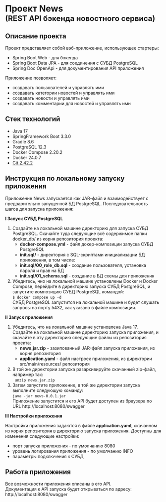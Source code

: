 # Проект News<br><font size='5em'>(REST API бэкенда новостного сервиса)</font>
## Описание проекта
Проект представляет собой вэб-приложение, использующее стартеры:
- Spring Boot Web - для бэкенда
- Spring Boot Data JPA - для соединения с СУБД PostgreSQL
- Spring Doc OpenApi - для документирования API приложения

Приложение позволяет:
- создавать пользователей и управлять ими
- создавать категории новостей и управлять ими
- создавать новости и управлять ими
- создавать комментарии для новостей и управлять ими

## Стек технологий
- Java 17
- SpringFramework Boot 3.3.0
- Gradle 8.6
- PostgreSQL 12.3
- Docker Compose 2.20.2
- Docker 24.0.7
- [Git 2.42.2](LICENSE)

## Инструкция по локальному запуску приложения

Приложение News запускается как JAR-файл и взаимодействует с предварительно запущенной БД PostgreSQL.
Последовательность шагов для запуска приложения:

**I Запуск СУБД PostgreSQL**  
1. Создайте на локальной машине директорию для запуска СУБД PostgreSQL. Скачайте туда следующие всё содержимое папки docker_db/ из корня репозитория проекта:
    - **docker-compose.yml** - файл докер-композиции запуска СУБД PostgreSQL
    - **init.sql/** - директория с SQL-скриптами инициализации БД приложения, в том числе:
    - **init.sql/00_role_db.sql** - создание пользователя, установка пароля и прав на БД
    - **init.sql/01_schema.sql** - создание в БД схемы для приложения
2. Убедитесь, чно на локальной машине установлены Docker и Docker Compose, перейдите в директорию запуска СУБД PostgreSQL, и запустите композицию СУБД PostgreSQL командой:  
```$ docker compose up -d```  
СУБД PostgreSQL запустится на локальной машине и будет слушать запросы на порту 5432, как указано в файле композиции.  

**II Запуск приложения**  
1. Убедитесь, что на локальной машине установлена Java 17.  
Создайте на локальной машине директорию запуска приложения, и скачайте в эту директорию следующие файлы из репозитория проекта:
    - **news.jar.zip** - зазипованный JAR-файл запуска приложения, из корня репозитория
    - **application.yaml** - файл настроек приложения, из директории src/main/resources/ репозитория  
2. В той же директории запуска разархивируйте скачанный zip-файл, например так:  
   ``` unzip news.jar.zip```
3. Затем запустите приложение, в той же директории запуска выполните следующую команду:  
    ``` java -jar news-0.0.1.jar ```  
    Приложение запустится и его API будет доступен из браузера по URL http://localhost:8080/swagger  

**III Настройки приложения**  

Настройки приложения задаются в файле **application.yaml**, скачанном из корня репозитория в директорию запуска приложения. Доступны для изменения следующие настройки:  
- порт запуска приложения - по умолчанию 8080
- уровень логирования приложения - по умолчанию INFO
- параметры подключения к СУБД  

## Работа приложения
Все возможности приложения описаны в его API.  
Документация к API запуска будет открываться по адресу:  
http://localhost:8080/swagger  
